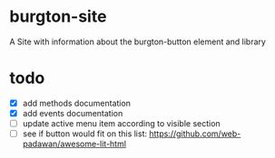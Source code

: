 # burgton-site
A Site with information about the burgton-button element and library


# todo
- [x] add methods documentation
- [x] add events documentation
- [ ] update active menu item according to visible section
- [ ] see if button would fit on this list: https://github.com/web-padawan/awesome-lit-html

